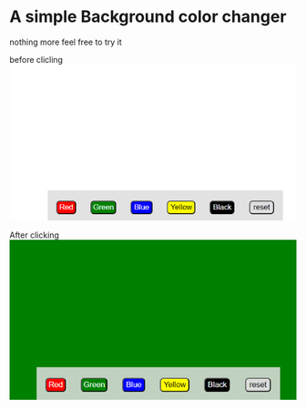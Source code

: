 # A simple Background color changer
nothing more feel free to try it

before clicling
![alt text](image.png)

After clicking
![alt text](image-1.png)